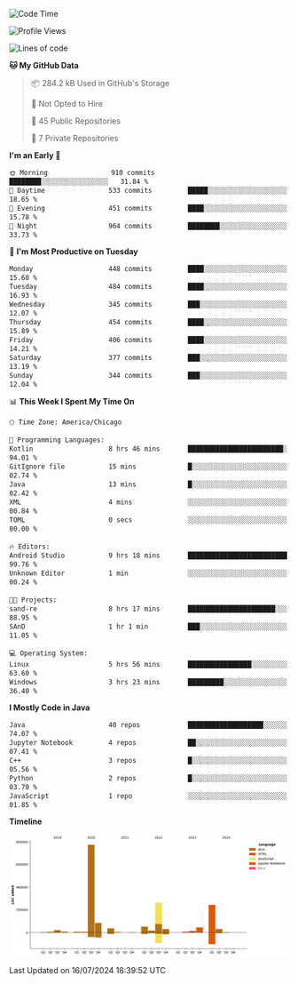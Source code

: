 <!--START_SECTION:waka-->
![Code Time](http://img.shields.io/badge/Code%20Time-481%20hrs%2044%20mins-blue)

![Profile Views](http://img.shields.io/badge/Profile%20Views-48-blue)

![Lines of code](https://img.shields.io/badge/From%20Hello%20World%20I%27ve%20Written-1.6%20million%20lines%20of%20code-blue)

**🐱 My GitHub Data** 

> 📦 284.2 kB Used in GitHub's Storage 
 > 
> 🚫 Not Opted to Hire
 > 
> 📜 45 Public Repositories 
 > 
> 🔑 7 Private Repositories 
 > 
**I'm an Early 🐤** 

```text
🌞 Morning                910 commits         ████████░░░░░░░░░░░░░░░░░   31.84 % 
🌆 Daytime                533 commits         █████░░░░░░░░░░░░░░░░░░░░   18.65 % 
🌃 Evening                451 commits         ████░░░░░░░░░░░░░░░░░░░░░   15.78 % 
🌙 Night                  964 commits         ████████░░░░░░░░░░░░░░░░░   33.73 % 
```
📅 **I'm Most Productive on Tuesday** 

```text
Monday                   448 commits         ████░░░░░░░░░░░░░░░░░░░░░   15.68 % 
Tuesday                  484 commits         ████░░░░░░░░░░░░░░░░░░░░░   16.93 % 
Wednesday                345 commits         ███░░░░░░░░░░░░░░░░░░░░░░   12.07 % 
Thursday                 454 commits         ████░░░░░░░░░░░░░░░░░░░░░   15.89 % 
Friday                   406 commits         ████░░░░░░░░░░░░░░░░░░░░░   14.21 % 
Saturday                 377 commits         ███░░░░░░░░░░░░░░░░░░░░░░   13.19 % 
Sunday                   344 commits         ███░░░░░░░░░░░░░░░░░░░░░░   12.04 % 
```


📊 **This Week I Spent My Time On** 

```text
🕑︎ Time Zone: America/Chicago

💬 Programming Languages: 
Kotlin                   8 hrs 46 mins       ████████████████████████░   94.01 % 
GitIgnore file           15 mins             █░░░░░░░░░░░░░░░░░░░░░░░░   02.74 % 
Java                     13 mins             █░░░░░░░░░░░░░░░░░░░░░░░░   02.42 % 
XML                      4 mins              ░░░░░░░░░░░░░░░░░░░░░░░░░   00.84 % 
TOML                     0 secs              ░░░░░░░░░░░░░░░░░░░░░░░░░   00.00 % 

🔥 Editors: 
Android Studio           9 hrs 18 mins       █████████████████████████   99.76 % 
Unknown Editor           1 min               ░░░░░░░░░░░░░░░░░░░░░░░░░   00.24 % 

🐱‍💻 Projects: 
sand-re                  8 hrs 17 mins       ██████████████████████░░░   88.95 % 
SAnD                     1 hr 1 min          ███░░░░░░░░░░░░░░░░░░░░░░   11.05 % 

💻 Operating System: 
Linux                    5 hrs 56 mins       ████████████████░░░░░░░░░   63.60 % 
Windows                  3 hrs 23 mins       █████████░░░░░░░░░░░░░░░░   36.40 % 
```

**I Mostly Code in Java** 

```text
Java                     40 repos            ███████████████████░░░░░░   74.07 % 
Jupyter Notebook         4 repos             ██░░░░░░░░░░░░░░░░░░░░░░░   07.41 % 
C++                      3 repos             █░░░░░░░░░░░░░░░░░░░░░░░░   05.56 % 
Python                   2 repos             █░░░░░░░░░░░░░░░░░░░░░░░░   03.70 % 
JavaScript               1 repo              ░░░░░░░░░░░░░░░░░░░░░░░░░   01.85 % 
```



**Timeline**

![Lines of Code chart](https://raw.githubusercontent.com/phanijsp/phanijsp/main/assets/bar_graph.png)


 Last Updated on 16/07/2024 18:39:52 UTC
<!--END_SECTION:waka-->
